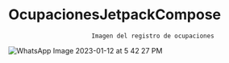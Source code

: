 # OcupacionesJetpackCompose
                           Imagen del registro de ocupaciones
   ![WhatsApp Image 2023-01-12 at 5 42 27 PM](https://user-images.githubusercontent.com/97201605/212187426-63483953-e603-4ef7-893e-c9e19e7e9ece.jpeg)
